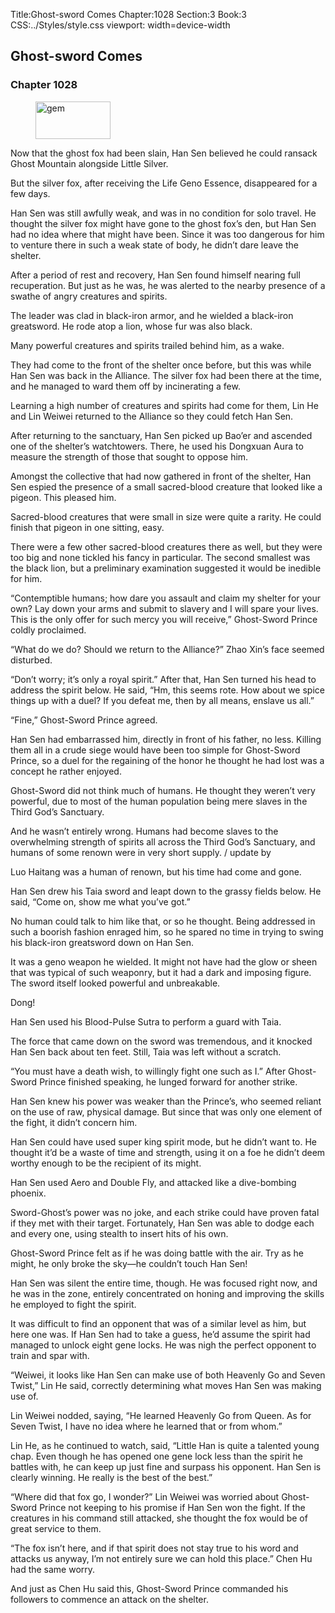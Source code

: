 Title:Ghost-sword Comes 
Chapter:1028 
Section:3 
Book:3 
CSS:../Styles/style.css 
viewport: width=device-width
  
## Ghost-sword Comes
### Chapter 1028 
<figure>
	<img src="../Images/gem.gif" alt="gem" id="gem" width="120" height="60" />
</figure>
  

  
  Now that the ghost fox had been slain, Han Sen believed he could ransack Ghost Mountain alongside Little Silver.

But the silver fox, after receiving the Life Geno Essence, disappeared for a few days.

Han Sen was still awfully weak, and was in no condition for solo travel. He thought the silver fox might have gone to the ghost fox’s den, but Han Sen had no idea where that might have been. Since it was too dangerous for him to venture there in such a weak state of body, he didn’t dare leave the shelter.

After a period of rest and recovery, Han Sen found himself nearing full recuperation. But just as he was, he was alerted to the nearby presence of a swathe of angry creatures and spirits.

The leader was clad in black-iron armor, and he wielded a black-iron greatsword. He rode atop a lion, whose fur was also black.

Many powerful creatures and spirits trailed behind him, as a wake.

They had come to the front of the shelter once before, but this was while Han Sen was back in the Alliance. The silver fox had been there at the time, and he managed to ward them off by incinerating a few.

Learning a high number of creatures and spirits had come for them, Lin He and Lin Weiwei returned to the Alliance so they could fetch Han Sen.

After returning to the sanctuary, Han Sen picked up Bao’er and ascended one of the shelter’s watchtowers. There, he used his Dongxuan Aura to measure the strength of those that sought to oppose him.

Amongst the collective that had now gathered in front of the shelter, Han Sen espied the presence of a small sacred-blood creature that looked like a pigeon. This pleased him.

Sacred-blood creatures that were small in size were quite a rarity. He could finish that pigeon in one sitting, easy.

There were a few other sacred-blood creatures there as well, but they were too big and none tickled his fancy in particular. The second smallest was the black lion, but a preliminary examination suggested it would be inedible for him.

“Contemptible humans; how dare you assault and claim my shelter for your own? Lay down your arms and submit to slavery and I will spare your lives. This is the only offer for such mercy you will receive,” Ghost-Sword Prince coldly proclaimed.

“What do we do? Should we return to the Alliance?” Zhao Xin’s face seemed disturbed.

“Don’t worry; it’s only a royal spirit.” After that, Han Sen turned his head to address the spirit below. He said, “Hm, this seems rote. How about we spice things up with a duel? If you defeat me, then by all means, enslave us all.”

“Fine,” Ghost-Sword Prince agreed.

Han Sen had embarrassed him, directly in front of his father, no less. Killing them all in a crude siege would have been too simple for Ghost-Sword Prince, so a duel for the regaining of the honor he thought he had lost was a concept he rather enjoyed.

Ghost-Sword did not think much of humans. He thought they weren’t very powerful, due to most of the human population being mere slaves in the Third God’s Sanctuary.

And he wasn’t entirely wrong. Humans had become slaves to the overwhelming strength of spirits all across the Third God’s Sanctuary, and humans of some renown were in very short supply. / update by

Luo Haitang was a human of renown, but his time had come and gone.

Han Sen drew his Taia sword and leapt down to the grassy fields below. He said, “Come on, show me what you’ve got.”

No human could talk to him like that, or so he thought. Being addressed in such a boorish fashion enraged him, so he spared no time in trying to swing his black-iron greatsword down on Han Sen.

It was a geno weapon he wielded. It might not have had the glow or sheen that was typical of such weaponry, but it had a dark and imposing figure. The sword itself looked powerful and unbreakable.

Dong!

Han Sen used his Blood-Pulse Sutra to perform a guard with Taia.

The force that came down on the sword was tremendous, and it knocked Han Sen back about ten feet. Still, Taia was left without a scratch.

“You must have a death wish, to willingly fight one such as I.” After Ghost-Sword Prince finished speaking, he lunged forward for another strike.

Han Sen knew his power was weaker than the Prince’s, who seemed reliant on the use of raw, physical damage. But since that was only one element of the fight, it didn’t concern him.

Han Sen could have used super king spirit mode, but he didn’t want to. He thought it’d be a waste of time and strength, using it on a foe he didn’t deem worthy enough to be the recipient of its might.

Han Sen used Aero and Double Fly, and attacked like a dive-bombing phoenix.

Sword-Ghost’s power was no joke, and each strike could have proven fatal if they met with their target. Fortunately, Han Sen was able to dodge each and every one, using stealth to insert hits of his own.

Ghost-Sword Prince felt as if he was doing battle with the air. Try as he might, he only broke the sky—he couldn’t touch Han Sen!

Han Sen was silent the entire time, though. He was focused right now, and he was in the zone, entirely concentrated on honing and improving the skills he employed to fight the spirit.

It was difficult to find an opponent that was of a similar level as him, but here one was. If Han Sen had to take a guess, he’d assume the spirit had managed to unlock eight gene locks. He was nigh the perfect opponent to train and spar with.

“Weiwei, it looks like Han Sen can make use of both Heavenly Go and Seven Twist,” Lin He said, correctly determining what moves Han Sen was making use of.

Lin Weiwei nodded, saying, “He learned Heavenly Go from Queen. As for Seven Twist, I have no idea where he learned that or from whom.”

Lin He, as he continued to watch, said, “Little Han is quite a talented young chap. Even though he has opened one gene lock less than the spirit he battles with, he can keep up just fine and surpass his opponent. Han Sen is clearly winning. He really is the best of the best.”

“Where did that fox go, I wonder?” Lin Weiwei was worried about Ghost-Sword Prince not keeping to his promise if Han Sen won the fight. If the creatures in his command still attacked, she thought the fox would be of great service to them.

“The fox isn’t here, and if that spirit does not stay true to his word and attacks us anyway, I’m not entirely sure we can hold this place.” Chen Hu had the same worry.

And just as Chen Hu said this, Ghost-Sword Prince commanded his followers to commence an attack on the shelter.
